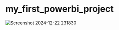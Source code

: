 # my_first_powerbi_project

![Screenshot 2024-12-22 231830](https://github.com/user-attachments/assets/18a4de9f-11f8-41df-852e-c5f8682a6797)
